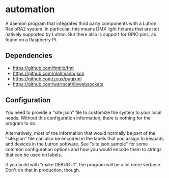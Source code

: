 # automation

A daemon program that integrates third party components with a Lutron
RadioRA2 system. In particular, this means DMX light fixtures that are
not natively supported by Lutron. But there also is support for GPIO
pins, as found on a Raspberry Pi.

## Dependencies

* https://github.com/fmtlib/fmt
* https://github.com/nlohmann/json
* https://github.com/zeux/pugixml
* https://github.com/warmcat/libwebsockets

## Configuration

You need to provide a "site.json" file to customize the system to your local
needs. Without this configuration information, there is nothing for the
program to do.

Alternatively, most of the information that would normally be part of the
"site.json" file can also be encoded in the labels that you assign to
keypads and devices in the Lutron software. See "site.json.sample" for
some common configuration options and how you would encode them to strings
that can be used on labels.

If you build with "make DEBUG=1", the program will be a lot more verbose.
Don't do that in production, though.
